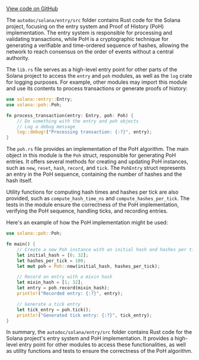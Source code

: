 [View code on GitHub](https://github.com/solana-labs/solana/tree/master/na/entry/src)

The `autodoc/solana/entry/src` folder contains Rust code for the Solana project, focusing on the entry system and Proof of History (PoH) implementation. The entry system is responsible for processing and validating transactions, while PoH is a cryptographic technique for generating a verifiable and time-ordered sequence of hashes, allowing the network to reach consensus on the order of events without a central authority.

The `lib.rs` file serves as a high-level entry point for other parts of the Solana project to access the `entry` and `poh` modules, as well as the `log` crate for logging purposes. For example, other modules may import this module and use its contents to process transactions or generate proofs of history:

```rust
use solana::entry::Entry;
use solana::poh::Poh;

fn process_transaction(entry: Entry, poh: Poh) {
    // Do something with the entry and poh objects
    // Log a debug message
    log::debug!("Processing transaction: {:?}", entry);
}
```

The `poh.rs` file provides an implementation of the PoH algorithm. The main object in this module is the `Poh` struct, responsible for generating PoH entries. It offers several methods for creating and updating PoH instances, such as `new`, `reset`, `hash`, `record`, and `tick`. The `PohEntry` struct represents an entry in the PoH sequence, containing the number of hashes and the hash itself.

Utility functions for computing hash times and hashes per tick are also provided, such as `compute_hash_time_ns` and `compute_hashes_per_tick`. The tests in the module ensure the correctness of the PoH implementation, verifying the PoH sequence, handling ticks, and recording entries.

Here's an example of how the PoH implementation might be used:

```rust
use solana::poh::Poh;

fn main() {
    // Create a new Poh instance with an initial hash and hashes per tick
    let initial_hash = [0; 32];
    let hashes_per_tick = 100;
    let mut poh = Poh::new(initial_hash, hashes_per_tick);

    // Record an entry with a mixin hash
    let mixin_hash = [1; 32];
    let entry = poh.record(mixin_hash);
    println!("Recorded entry: {:?}", entry);

    // Generate a tick entry
    let tick_entry = poh.tick();
    println!("Generated tick entry: {:?}", tick_entry);
}
```

In summary, the `autodoc/solana/entry/src` folder contains Rust code for the Solana project's entry system and PoH implementation. It provides a high-level entry point for other modules to access these functionalities, as well as utility functions and tests to ensure the correctness of the PoH algorithm.
